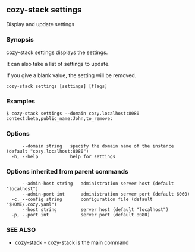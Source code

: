 ## cozy-stack settings

Display and update settings

### Synopsis


cozy-stack settings displays the settings.

It can also take a list of settings to update.

If you give a blank value, the setting will be removed.


```
cozy-stack settings [settings] [flags]
```

### Examples

```
$ cozy-stack settings --domain cozy.localhost:8080 context:beta,public_name:John,to_remove:
```

### Options

```
      --domain string   specify the domain name of the instance (default "cozy.localhost:8080")
  -h, --help            help for settings
```

### Options inherited from parent commands

```
      --admin-host string   administration server host (default "localhost")
      --admin-port int      administration server port (default 6060)
  -c, --config string       configuration file (default "$HOME/.cozy.yaml")
      --host string         server host (default "localhost")
  -p, --port int            server port (default 8080)
```

### SEE ALSO

* [cozy-stack](cozy-stack.md)	 - cozy-stack is the main command

